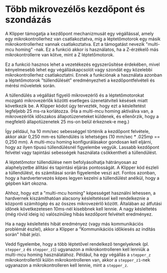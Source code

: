 # Több mikrovezélős kezdőpont és szondázás

A Klipper támogatja a kezdőpont mechanizmusát egy végállással, amely egy mikrokontrollerhez van csatlakoztatva, míg a léptetőmotorok egy másik mikrokontrollerhez vannak csatlakoztatva. Ezt a támogatást nevezik "multi-mcu homing" -nak. Ez a funkció akkor is használatos, ha a Z-érzékelő más mikrokontrollerre van kötve, mint a Z léptetőmotorok.

Ez a funkció hasznos lehet a vezetékezés egyszerűsítése érdekében, mivel kényelmesebb lehet egy végálláskapcsolót vagy szondát egy közelebbi mikrokontrollerhez csatlakoztatni. Ennek a funkciónak a használata azonban a léptetőmotorok "túllendülését" eredményezheti a kezdőpontfelvételi és mérési műveletek során.

A túllendülés a végállást figyelő mikrovezérlő és a léptetőmotorokat mozgató mikrovezérlők közötti esetleges üzenetátviteli késések miatt következik be. A Klipper kódot úgy tervezték, hogy ezt a késleltetést legfeljebb 25 ms-ra korlátozza. (Ha a multi-mcu homing aktiválva van, a mikrovezérlők időszakos állapotüzeneteket küldenek, és ellenőrzik, hogy a megfelelő állapotüzenetek 25 ms-on belül érkeznek-e meg.)

Így például, ha 10 mm/sec sebességgel történik a kezdőpont felvétele, akkor akár 0,250 mm-es túllendülés is lehetséges (10 mm/sec * .025mp == 0,250 mm). A multi-mcu homing konfigurálásakor gondosan kell eljárni, hogy az ilyen típusú túllendülésnél figyelembe vegyük. Lassabb kezdőpont felvétel vagy tapintási sebességek használata csökkentheti a túllendülést.

A léptetőmotor túllendülése nem befolyásolhatja hátrányosan az alaphelyzetbe állítási és tapintási eljárás pontosságát. A Klipper kód észleli a túllendülést, és számításai során figyelembe veszi azt. Fontos azonban, hogy a hardvertervezés képes legyen kezelni a túllendülést anélkül, hogy a gépben kárt okozna.

Ahhoz, hogy ezt a "multi-mcu homing" képességet használni lehessen, a hardvernek kiszámíthatóan alacsony késleltetéssel kell rendelkeznie a központi számítógép és az összes mikrovezérlő között. Általában az átfutási időnek következetesen 10ms-nél kisebbnek kell lennie. A nagy késleltetés (még rövid ideig is) valószínűleg hibás kezdőpont felvételt eredményez.

Ha a nagy késleltetés hibát eredményez (vagy más kommunikációs problémát észlel), akkor a Klipper a "Kommunikációs időkiesés az indítás során" hibát jelzi.

Vedd figyelembe, hogy a több léptetővel rendelkező tengelyeknek (pl. `stepper_z` és `stepper_z1`) ugyanazon a mikrokontrolleren kell lenniük a multi-mcu homing használatához. Például, ha egy végállás a `stepper_z` mikrokontrollertől külön mikrokontrolleren van, akkor a `stepper_z1`-nek ugyanazon a mikrokontrolleren kell lennie, mint a `stepper_z`.
